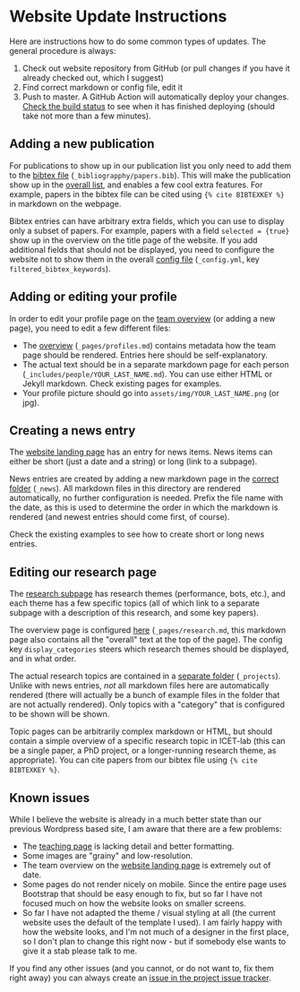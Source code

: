 # Website Update Instructions

Here are instructions how to do some common types of updates. The general procedure is always:

1. Check out website repository from GitHub (or pull changes if you have it already checked out, which I suggest)
2. Find correct markdown or config file, edit it
3. Push to master. A GitHub Action will automatically deploy your changes. [Check the build status](https://github.com/icetlab/icetlab.github.io/actions) to see when it has finished deploying (should take not more than a few minutes).

## Adding a new publication

For publications to show up in our publication list you only need to add them to the [bibtex file](https://github.com/icetlab/icetlab.github.io/blob/master/_bibliography/papers.bib) (`_bibliograpphy/papers.bib`). This will make the publication show up in the [overall list](https://www.icet-lab.eu/publications/), and enables a few cool extra features. For example, papers in the bibtex file can be cited using `{% cite BIBTEXKEY %}` in markdown on the webpage.

Bibtex entries can have arbitrary extra fields, which you can use to display only a subset of papers. For example, papers with a field `selected = {true}` show up in the overview on the title page of the website. If you add additional fields that should not be displayed, you need to configure the website not to show them in the overall [config file](filtered_bibtex_keywords) (`_config.yml`, key `filtered_bibtex_keywords`).

## Adding or editing your profile

In order to edit your profile page on the [team overview](https://www.icet-lab.eu/people/) (or adding a new page), you need to edit a few different files:

- The [overview](https://github.com/icetlab/icetlab.github.io/blob/master/_pages/profiles.md) (`_pages/profiles.md`) contains metadata how the team page should be rendered. Entries here should be self-explanatory.
- The actual text should be in a separate markdown page for each person (`_includes/people/YOUR_LAST_NAME.md`). You can use either HTML or Jekyll markdown. Check existing pages for examples.
- Your profile picture should go into `assets/img/YOUR_LAST_NAME.png` (or jpg).

## Creating a news entry

The [website landing page](https://www.icet-lab.eu) has an entry for news items. News items can either be short (just a date and a string) or long (link to a subpage).

News entries are created by adding a new markdown page in the [correct folder](https://github.com/icetlab/icetlab.github.io/tree/master/_news) (`_news`). All markdown files in this directory are rendered automatically, no further configuration is needed. Prefix the file name with the date, as this is used to determine the order in which the markdown is rendered (and newest entries should come first, of course).

Check the existing examples to see how to create short or long news entries.

## Editing our research page

The [research subpage](https://www.icet-lab.eu/research/) has research themes (performance, bots, etc.), and each theme has a few specific topics (all of which link to a separate subpage with a description of this research, and some key papers).

The overview page is configured [here](https://github.com/icetlab/icetlab.github.io/blob/master/_pages/research.md) (`_pages/research.md`, this markdown page also contains all the "overall" text at the top of the page). The config key `display_categories` steers which research themes should be displayed, and in what order.

The actual research topics are contained in a [separate folder](https://github.com/icetlab/icetlab.github.io/tree/master/_projects) (`_projects`). Unlike with news entries, *not* all markdown files here are automatically rendered (there will actually be a bunch of example files in the folder that are not actually rendered). Only topics with a "category" that is configured to be shown will be shown.

Topic pages can be arbitrarily complex markdown or HTML, but should contain a simple overview of a specific research topic in ICET-lab (this can be a single paper, a PhD project, or a longer-running research theme, as appropriate). You can cite papers from our bibtex file using `{% cite BIBTEXKEY %}`.

## Known issues

While I believe the website is already in a much better state than our previous Wordpress based site, I am aware that there are a few problems:

- The [teaching page](https://www.icet-lab.eu/teaching/) is lacking detail and better formatting.
- Some images are "grainy" and low-resolution.
- The team overview on the [website landing page](https://www.icet-lab.eu) is extremely out of date.
- Some pages do not render nicely on mobile. Since the entire page uses Bootstrap that should be easy enough to fix, but so far I have not focused much on how the website looks on smaller screens.
- So far I have not adapted the theme / visual styling at all (the current website uses the default of the template I used). I am fairly happy with how the website looks, and I'm not much of a designer in the first place, so I don't plan to change this right now - but if somebody else wants to give it a stab please talk to me.

If you find any other issues (and you cannot, or do not want to, fix them right away) you can always create an [issue in the project issue tracker](https://github.com/icetlab/icetlab.github.io/issues).